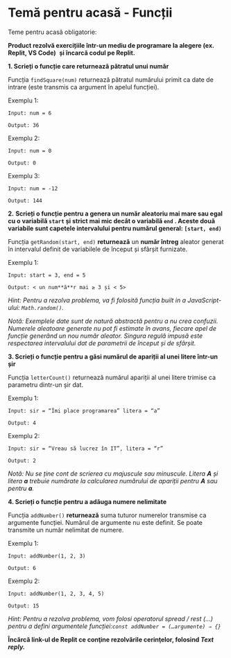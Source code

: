 # Temă pentru acasă - Funcții

Teme pentru acasă obligatorie:

**Product rezolvă exercițiile într-un mediu de programare la alegere (ex. Replit, VS Code)**  **și încarcă codul pe Replit.**

**1. Scrieți o funcție care returnează pătratul unui număr**

Funcția `findSquare(num)` returnează pătratul numărului primit ca date de intrare (este transmis ca argument în apelul funcției).

Exemplu 1:

`Input: num = 6`

`Output: 36`

Exemplu 2:

`Input: num = 0`

`Output: 0`

Exemplu 3:

`Input: num = -12`

`Output: 144`

**2.** **Scrieți o funcție pentru a genera un număr aleatoriu mai mare sau egal cu o variabilă `start` și strict mai mic decât o variabilă `end` . Aceste două variabile sunt capetele intervalului pentru numărul general: `[start, end)`**

Funcția `getRandom(start, end)` **returnează** un **număr întreg** aleator generat în intervalul definit de variabilele de început și sfârșit furnizate.

Exemplu 1:

`Input: start = 3, end = 5`

`Output: < un num**ă**r mai ≥ 3 și < 5>`

*Hint: Pentru a rezolva problema, va fi folosită funcția built in a JavaScript-ului: `Math.random()`.*

*Notă: Exemplele date sunt de natură abstractă pentru a nu crea confuzii. Numerele aleatoare generate nu pot fi estimate în avans, fiecare apel de funcție generând un nou număr aleator. Singura regulă impusă este respectarea intervalului dat de parametrii de început și de sfârșit.*

**3. Scrieți o funcție pentru a găsi numărul de apariții al unei litere într-un șir**

Funcția `letterCount()` returnează numărul apariții al unei litere trimise ca parametru dintr-un șir dat.

Exemplu 1:

`Input: sir = “Îmi place programarea” litera = “a”`

`Output: 4`

Exemplu 2:

`Input: sir = “Vreau să lucrez în IT”, litera = “r”`

`Output: 2`

*Notă: Nu se ține cont de scrierea cu majuscule sau minuscule. Litera **A** și litera **a** trebuie numărate la calcularea numărului de apariții pentru **A** sau pentru **a**.*

**4. Scrieți o funcție pentru a adăuga numere nelimitate**

Funcția `addNumber()` **returnează** suma tuturor numerelor transmise ca argumente funcției. Numărul de argumente nu este definit. Se poate transmite un număr nelimitat de numere.

Exemplu 1:

`Input: addNumber(1, 2, 3)`

`Output: 6`

Exemplu 2:

`Input: addNumber(1, 2, 3, 4, 5)`

`Output: 15`

*Hint: Pentru a rezolva problema, vom folosi operatorul spread / rest (...) pentru a defini argumentele funcției:`const addNumber = (…argumente) ⇒ {}`*

**Încărcă link-ul de Replit ce conţine rezolvările cerinţelor, folosind *Text reply.***